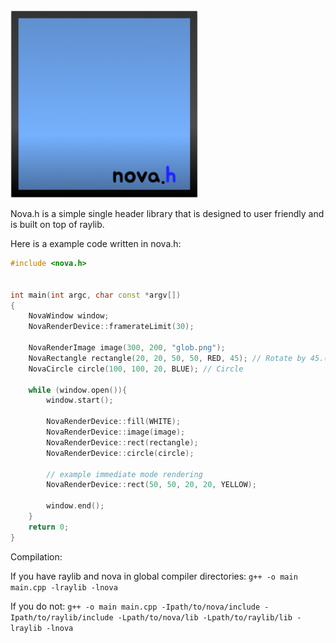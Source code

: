 <img src="/nova_icon.png" width="300"/>

Nova.h is a simple single header library that is designed to user friendly and is built on top of raylib.

Here is a example code written in nova.h:
```cpp
#include <nova.h>


int main(int argc, char const *argv[])
{
    NovaWindow window;
    NovaRenderDevice::framerateLimit(30);

    NovaRenderImage image(300, 200, "glob.png");
    NovaRectangle rectangle(20, 20, 50, 50, RED, 45); // Rotate by 45.(optional)
    NovaCircle circle(100, 100, 20, BLUE); // Circle

    while (window.open()){
        window.start();
        
        NovaRenderDevice::fill(WHITE);
        NovaRenderDevice::image(image);
        NovaRenderDevice::rect(rectangle);
        NovaRenderDevice::circle(circle);

        // example immediate mode rendering
        NovaRenderDevice::rect(50, 50, 20, 20, YELLOW);

        window.end();
    }
    return 0;
}
```
Compilation:

If you have raylib and nova in global compiler directories: `g++ -o main main.cpp -lraylib -lnova`

If you do not: `g++ -o main main.cpp -Ipath/to/nova/include -Ipath/to/raylib/include -Lpath/to/nova/lib -Lpath/to/raylib/lib -lraylib -lnova`

